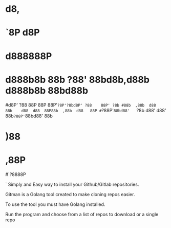 
#
#            d8,                                          
#           `8P    d8P                                    
#               d888888P                                  
# d888b8b    88b  ?88'    88bd8b,d88b  d888b8b    88bd88b 
#d8P' ?88    88P  88P     88P'`?8P'?8bd8P' ?88    88P' ?8b
#88b  ,88b  d88   88b    d88  d88  88P88b  ,88b  d88   88P
#`?88P'`88bd88'   `?8b  d88' d88'  88b`?88P'`88bd88'   88b
 #      )88                                               
  #    ,88P                                               
  #`?8888P                                                

`
Simply and Easy way to install your Github/Gitlab repositories.

Gitman is a Golang tool created to make cloning repos easier.

To use the tool you must have Golang installed.

Run the program and choose from a list of repos to download or a single repo
